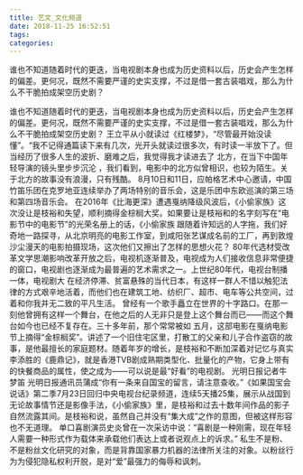 ```yaml
---
title: 艺文_文化频道
date: 2018-11-25 16:52:51
tags: 
categories: 
---
```

谁也不知道随着时代的更迭，当电视剧本身也成为历史资料以后，历史会产生怎样的偏差。更何况，既然不需要严谨的史实支撑，不过是借一套古装唱戏，那么为什么不干脆拍成架空历史剧？
<!-- more -->
谁也不知道随着时代的更迭，当电视剧本身也成为历史资料以后，历史会产生怎样的偏差。更何况，既然不需要严谨的史实支撑，不过是借一套古装唱戏，那么为什么不干脆拍成架空历史剧？
王立平从小就读过《红楼梦》，“尽管最开始没读懂”。“我不记得通篇读下来有几次，光开头就读过很多次，有时读一半放下了。但当经历了很多人生的波折、磨难之后，我觉得我才读进去了
北方，在当下中国年轻导演的镜头里步步沉沦 ，我们看到，电影中的北方似曾相识，也较为陌生。关于北方的故事没有浪漫，只有残酷。
8月10日和11日，应帕格艺术中心邀请，中国竹笛乐团在克罗地亚连续举办了两场特别的音乐会，这是乐团中东欧巡演的第三场和第四场音乐会。
在2016年《比海更深》遭遇戛纳降级风波后，《小偷家族》这次没让是枝裕和失望，顺利摘得金棕榈大奖。如果要让是枝裕和的名字刻写在“电影节中的电影节”的光荣名册上的话，《小偷家族
跟随着许知远的人字拖，我们好奇地一路探寻，从北京明亮的电影工作室，到咸阳张艺谋成名前的工厂，再到敦煌沙尘漫天的电影拍摄现场，这次他们又擦出了怎样的思想火花？
80年代选材受改革文学思潮影响改革开放之后，电视机逐渐普及，电视成为人们接收信息非常便捷的窗口，电视剧也逐渐成为最普遍的艺术需求之一。上世纪80年代，电视台制播一体，电视剧大
在经济停滞、贫富悬殊的当代日本，有这样一群人不惜以触犯法律的方式艰辛地活着，而他们也在建筑工地、纺织厂、超市、电车等公共空间，过着和你我并无二致的平凡生活。
曾经有一个歌手矗立在世界的十字路口。在那一刻他曾拥有这样一个舞台，在他之后的人无非只是登上这个舞台而已——而这个舞台如今也已经不复存在。三十多年前，那个常常被如
五月，这部电影在戛纳电影节上摘得“金棕榈奖”。讲述了一个旧住宅区里，打散工的父亲和儿子合作盗窃的故事，是他最擅长的家庭题材。随着年岁的增长，是枝裕和不断加深着对记忆与真实
李添胜的《鹿鼎记》，就是香港TVB剧成熟期类型化、批量化的产物，它身上带有的快餐商品的属性，使之成为——可以说是最“好看”的电视剧。
光明日报记者牛梦笛 光明日报通讯员蒲成“你有一条来自国宝的留言，请注意查收。”《如果国宝会说话》第二季7月23日回归中央电视台纪录频道，连续5天播25集，展示从战国到
无论故事情节还是影像手法，《小偷家族》里，是枝裕和过去十数年间作品的影子自然流露其间。是枝裕和说，虽然自己并没有“集大成”之作的意图，但被这样形容也不无道理。
单口喜剧演员史炎曾在一次采访中说：“喜剧是一种刚需，现在年轻人需要一种形式作为载体来承载他们表达上或者说观点上的诉求。”
私生不是粉、不是粉丝文化研究的对象，而是背靠国家暴力机器的法律所关注的对象。以粉丝行为为侵犯隐私权利开脱，是对“爱”最强力的侮辱和讽刺。
